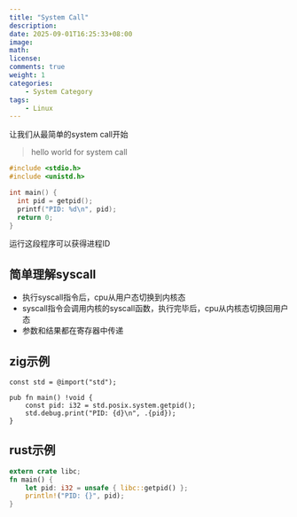 ```yaml
---
title: "System Call"
description: 
date: 2025-09-01T16:25:33+08:00
image: 
math: 
license: 
comments: true
weight: 1
categories:
    - System Category
tags:
    - Linux
---
```


让我们从最简单的system call开始

> hello world for system call

```c
#include <stdio.h>
#include <unistd.h>

int main() {
  int pid = getpid();
  printf("PID: %d\n", pid);
  return 0;
}
```

运行这段程序可以获得进程ID

## 简单理解syscall

+ 执行syscall指令后，cpu从用户态切换到内核态
+ syscall指令会调用内核的syscall函数，执行完毕后，cpu从内核态切换回用户态
+ 参数和结果都在寄存器中传递
  
## zig示例

```zig
const std = @import("std");

pub fn main() !void {
    const pid: i32 = std.posix.system.getpid();
    std.debug.print("PID: {d}\n", .{pid});
}
```

## rust示例

```rust
extern crate libc;
fn main() {
    let pid: i32 = unsafe { libc::getpid() };
    println!("PID: {}", pid);
}
```

